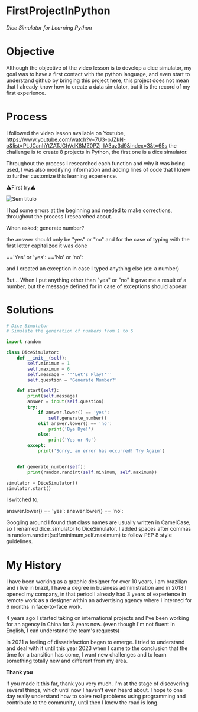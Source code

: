 # FirstProjectInPython
<h6>Dice Simulator for Learning Python</6>

<h1>Objective</h1>

Although the objective of the video lesson is to develop a dice simulator, my goal was to have a first contact with the python language, and even start to understand github by bringing this project here, this project does not mean that I already know how to create a data simulator, but it is the record of my first experience.

<h1>Process</h1>

I followed the video lesson available on Youtube, https://www.youtube.com/watch?v=7U3-pJZkN-o&list=PLJCanhYtZATJGhVdK8MZ0PZj_IA3uz3d9&index=3&t=65s
the challenge is to create 8 projects in Python, the first one is a dice simulator.

Throughout the process I researched each function and why it was being used, I was also modifying information and adding lines of code that I knew to further customize this learning experience.

⚠️First try⚠️

![Sem título](https://user-images.githubusercontent.com/120810993/231781416-edd87e18-6782-4826-bb82-b849d0ee9b67.jpg)


I had some errors at the beginning and needed to make corrections, throughout the process I researched about.

When asked;
generate number?

the answer should only be "yes" or "no" and for the case of typing with the first letter capitalized it was done

=='Yes' or 'yes':
=='No' or 'no':

and I created an exception in case I typed anything else (ex: a number)

But...
When I put anything other than "yes" or "no" it gave me a result of a number, but the message defined for in case of exceptions should appear

<h1>Solutions</h1>

~~~python
# Dice Simulator
# Simulate the generation of numbers from 1 to 6

import random

class DiceSimulator:
    def __init__(self):
        self.minimum = 1
        self.maximum = 6
        self.message = '''Let's Play!'''
        self.question = 'Generate Number?'

    def start(self):
        print(self.message)
        answer = input(self.question)
        try:
            if answer.lower() == 'yes':
                self.generate_number()              
            elif answer.lower() == 'no':
                print('Bye Bye!')    
            else:
                print('Yes or No')          
        except:
            print('Sorry, an error has occurred! Try Again')  


    def generate_number(self):
        print(random.randint(self.minimum, self.maximum))   

simulator = DiceSimulator()
simulator.start()

~~~

I switched to;

answer.lower() == 'yes':
answer.lower() == 'no':

Googling around I found that class names are usually written in CamelCase, so I renamed dice_simulator to DiceSimulator.
I added spaces after commas in random.randint(self.minimum,self.maximum) to follow PEP 8 style guidelines.

<h1>My History</h1>

I have been working as a graphic designer for over 10 years, i am brazilian and i live in brazil, I have a degree in business administration and in 2018 I opened my company, in that period I already had 3 years of experience in remote work as a designer within an advertising agency where I interned for 6 months in face-to-face work. 

4 years ago I started taking on international projects and I've been working for an agency in China for 3 years now. (even though I'm not fluent in English, I can understand the team's requests)

in 2021 a feeling of dissatisfaction began to emerge. I tried to understand and deal with it until this year 2023 when I came to the conclusion that the time for a transition has come, I want new challenges and to learn something totally new and different from my area.

**Thank you**

if you made it this far, thank you very much.
I'm at the stage of discovering several things, which until now I haven't even heard about.
I hope to one day really understand how to solve real problems using programming and contribute to the community, until then I know the road is long.








